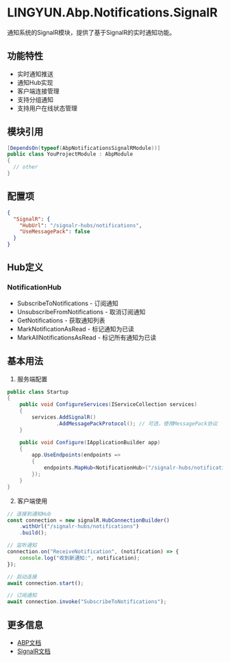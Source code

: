 # LINGYUN.Abp.Notifications.SignalR

通知系统的SignalR模块，提供了基于SignalR的实时通知功能。

## 功能特性

* 实时通知推送
* 通知Hub实现
* 客户端连接管理
* 支持分组通知
* 支持用户在线状态管理

## 模块引用

```csharp
[DependsOn(typeof(AbpNotificationsSignalRModule))]
public class YouProjectModule : AbpModule
{
  // other
}
```

## 配置项

```json
{
  "SignalR": {
    "HubUrl": "/signalr-hubs/notifications",
    "UseMessagePack": false
  }
}
```

## Hub定义

### NotificationHub

* SubscribeToNotifications - 订阅通知
* UnsubscribeFromNotifications - 取消订阅通知
* GetNotifications - 获取通知列表
* MarkNotificationAsRead - 标记通知为已读
* MarkAllNotificationsAsRead - 标记所有通知为已读

## 基本用法

1. 服务端配置
```csharp
public class Startup
{
    public void ConfigureServices(IServiceCollection services)
    {
        services.AddSignalR()
                .AddMessagePackProtocol(); // 可选，使用MessagePack协议
    }

    public void Configure(IApplicationBuilder app)
    {
        app.UseEndpoints(endpoints =>
        {
            endpoints.MapHub<NotificationHub>("/signalr-hubs/notifications");
        });
    }
}
```

2. 客户端使用
```javascript
// 连接到通知Hub
const connection = new signalR.HubConnectionBuilder()
    .withUrl("/signalr-hubs/notifications")
    .build();

// 监听通知
connection.on("ReceiveNotification", (notification) => {
    console.log("收到新通知:", notification);
});

// 启动连接
await connection.start();

// 订阅通知
await connection.invoke("SubscribeToNotifications");
```

## 更多信息

* [ABP文档](https://docs.abp.io)
* [SignalR文档](https://docs.microsoft.com/aspnet/core/signalr)

